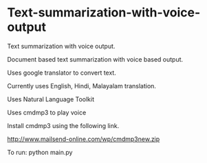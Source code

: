 # Text-summarization-with-voice-output
Text summarization with voice output.

Document based text summarization with voice based output.

Uses google translator to convert text.

Currently uses English, Hindi, Malayalam translation.

Uses Natural Language Toolkit

Uses cmdmp3 to play voice

Install cmdmp3 using the following link.

http://www.mailsend-online.com/wp/cmdmp3new.zip

To run:
python main.py

